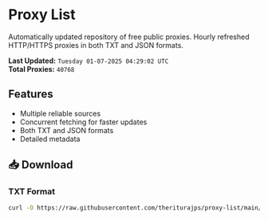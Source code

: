 # Proxy List

Automatically updated repository of free public proxies. Hourly refreshed HTTP/HTTPS proxies in both TXT and JSON formats.

**Last Updated:** `Tuesday 01-07-2025 04:29:02 UTC`  
**Total Proxies:** `40768`

## Features
- Multiple reliable sources
- Concurrent fetching for faster updates
- Both TXT and JSON formats
- Detailed metadata

## 📥 Download

### TXT Format
```bash
curl -O https://raw.githubusercontent.com/theriturajps/proxy-list/main/proxies.txt
